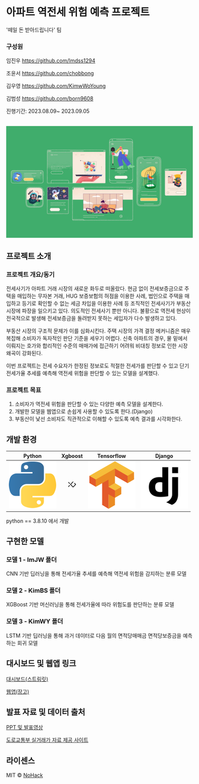 # 아파트 역전세 위험 예측 프로젝트

'떼일 돈 받아드립니다' 팀

### 구성원

임진우 https://github.com/lmdss1294

조윤서 https://github.com/chobbong 

김우영 https://github.com/KimwWoYoung

김범성 https://github.com/born9608

진행기간: 2023.08.09~ 2023.09.05

<p align="center">
  <br>
  <img src="./images/logo-sample.jpeg">
  <br>
</p>

## 프로젝트 소개

### 프로젝트 개요/동기

<p align="justify">

   전세사기가 아파트 거래 시장의 새로운 화두로 떠올랐다. 현금 없이 전세보증금으로 주택을 매입하는 무자본 거래, HUG 보증보험의 허점을 이용한 사례, 법인으로 주택을 매입하고 등기로 확인할 수 없는 세금 차입을 이용한 사례 등 조직적인 전세사기가 부동산 시장에 파장을 일으키고 있다.
  의도적인 전세사기 뿐만 아니다. 불황으로 역전세 현상이 전국적으로 발생해 전세보증금을 돌려받지 못하는 세입자가 다수 발생하고 있다.  

  부동산 시장의 구조적 문제가 이를 심화시킨다. 주택 시장의 가격 결정 메커니즘은 매우 복잡해 소비자가 독자적인 판단 기준을 세우기 어렵다.
   신축 아파트의 경우, 물 밑에서 이뤄지는 호가와 합리적인 수준의 매매가에 접근하기 어려워 비대칭 정보로 인한 시장 왜곡이 강화된다.
   
  이번 프로젝트는 전세 수요자가 한정된 정보로도 적절한 전세가를 판단할 수 있고 단기 전세가율 추세를 예측해 역전세 위험을 판단할 수 있는 모델을 설계했다. 
</p>

### 프로젝트 목표
 1. 소비자가 역전세 위험을 판단할 수 있는 다양한 예측 모델을 설계한다.
 2. 개발한 모델을 웹앱으로 손쉽게 사용할 수 있도록 한다.(Django)
 3. 부동산이 낯선 소비자도 직관적으로 이해할 수 있도록 예측 결과를 시각화한다.

## 개발 환경

| Python | Xgboost |  Tensorflow   |  Django   |
| :--------: | :--------: | :------: | :-----: |
|   ![python]    |   ![xgboost]    | ![tf] | ![Django] |

python == 3.8.10 에서 개발

## 구현한 모델

### 모델 1 - ImJW 폴더
CNN 기반 딥러닝을 통해 전세가율 추세를 예측해 역전세 위험을 감지하는 분류 모델

### 모델 2 - KimBS 폴더
XGBoost 기반 머신러닝을 통해 전세가율에 따라 위험도를 판단하는 분류 모델

### 모델 3 - KimWY 폴더
LSTM 기반 딥러닝을 통해 과거 데이터로 다음 월의 면적당매매금 면적당보증금을 예측하는 회귀 모델

## 대시보드 및 웹앱 링크

[대시보드(스트림릿)](https://20230819.streamlit.app)

[웹앱(장고)](http://3.35.70.239:8000/)

## 발표 자료 및 데이터 출처

[PPT 및 발표영상](https://drive.google.com/drive/folders/1oZtuQKOwznLOpZv-ERYOgFKYAMNhzJov?usp=sharing)

[도로교통부 실거래가 자료 제공 사이트](http://rtdown.molit.go.kr/)
<p align="justify">

</p>

## 라이센스

MIT &copy; [NoHack](mailto:lbjp114@gmail.com)

<!-- Stack Icon Refernces -->

[python]: /images/stack/python.svg
[xgboost]: /images/stack/xgboost.svg
[tf]: /images/stack/Tf.svg
[Django]: /images/stack/django.svg
